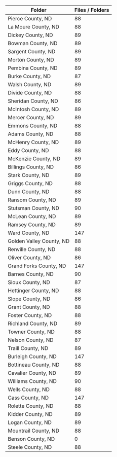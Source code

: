 | Folder                   |   Files / Folders |
|--------------------------|-------------------|
| Pierce County, ND        |                88 |
| La Moure County, ND      |                88 |
| Dickey County, ND        |                89 |
| Bowman County, ND        |                89 |
| Sargent County, ND       |                89 |
| Morton County, ND        |                89 |
| Pembina County, ND       |                89 |
| Burke County, ND         |                87 |
| Walsh County, ND         |                89 |
| Divide County, ND        |                88 |
| Sheridan County, ND      |                86 |
| McIntosh County, ND      |                89 |
| Mercer County, ND        |                89 |
| Emmons County, ND        |                88 |
| Adams County, ND         |                88 |
| McHenry County, ND       |                89 |
| Eddy County, ND          |                88 |
| McKenzie County, ND      |                89 |
| Billings County, ND      |                86 |
| Stark County, ND         |                89 |
| Griggs County, ND        |                88 |
| Dunn County, ND          |                88 |
| Ransom County, ND        |                89 |
| Stutsman County, ND      |                90 |
| McLean County, ND        |                89 |
| Ramsey County, ND        |                89 |
| Ward County, ND          |               147 |
| Golden Valley County, ND |                88 |
| Renville County, ND      |                88 |
| Oliver County, ND        |                86 |
| Grand Forks County, ND   |               147 |
| Barnes County, ND        |                90 |
| Sioux County, ND         |                87 |
| Hettinger County, ND     |                88 |
| Slope County, ND         |                86 |
| Grant County, ND         |                88 |
| Foster County, ND        |                88 |
| Richland County, ND      |                89 |
| Towner County, ND        |                88 |
| Nelson County, ND        |                87 |
| Traill County, ND        |                89 |
| Burleigh County, ND      |               147 |
| Bottineau County, ND     |                88 |
| Cavalier County, ND      |                89 |
| Williams County, ND      |                90 |
| Wells County, ND         |                88 |
| Cass County, ND          |               147 |
| Rolette County, ND       |                88 |
| Kidder County, ND        |                89 |
| Logan County, ND         |                89 |
| Mountrail County, ND     |                88 |
| Benson County, ND        |                 0 |
| Steele County, ND        |                88 |